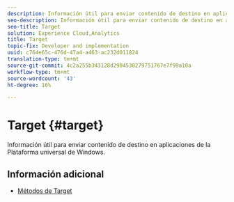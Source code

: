 ```yaml
---
description: Información útil para enviar contenido de destino en aplicaciones de la Plataforma universal de Windows.
seo-description: Información útil para enviar contenido de destino en aplicaciones de la Plataforma universal de Windows.
seo-title: Target
solution: Experience Cloud,Analytics
title: Target
topic-fix: Developer and implementation
uuid: c764e65c-476d-47a4-a463-ac232d011824
translation-type: tm+mt
source-git-commit: 4c2a255b343128d2904530279751767e7f99a10a
workflow-type: tm+mt
source-wordcount: '43'
ht-degree: 16%

---
```



# Target {#target}

Información útil para enviar contenido de destino en aplicaciones de la Plataforma universal de Windows.

## Información adicional

+ [Métodos de Target](/help/universal-windows/target/target-methods.md)